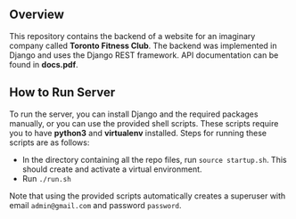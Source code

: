 ## Overview
This repository contains the backend of a website for an imaginary company called **Toronto Fitness Club**. The backend was implemented in Django and uses the Django REST framework. API documentation can be found in **docs.pdf**.

## How to Run Server
To run the server, you can install Django and the required packages manually, or you can use the provided shell scripts. These scripts require you to have **python3** and **virtualenv** installed. Steps for running these scripts are as follows:
  - In the directory containing all the repo files, run ```source startup.sh```. This should create and activate a virtual environment. 
  - Run ```./run.sh```
  
 Note that using the provided scripts automatically creates a superuser with email ```admin@gmail.com``` and password ```password```.
